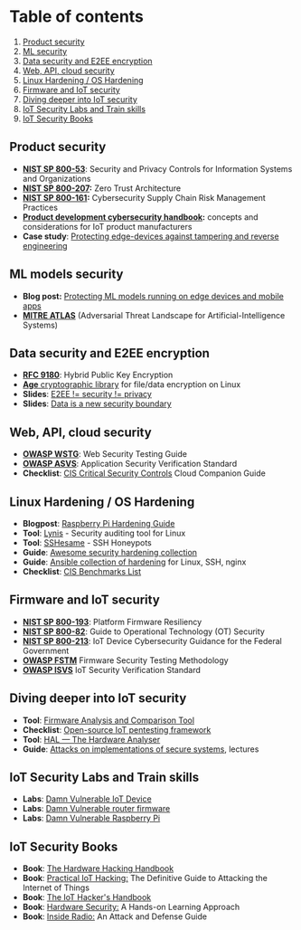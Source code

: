 # Table of contents
1. [Product security](#product-security)
2. [ML security](#ml-security)
3. [Data security and E2EE encryption](#data-security)
4. [Web, API, cloud security](#ml-security)
5. [Linux Hardening / OS Hardening](#linux-hardening)
6. [Firmware and IoT security](#firmware-security)
7. [Diving deeper into IoT security](#dive-deeper-iot)
8. [IoT Security Labs and Train skills](#iot-security-labs)
9. [IoT Security Books](#iot-security-books)

<a name="product-security"></a>
## Product security

* **[NIST SP 800-53](https://csrc.nist.gov/pubs/sp/800/53/r5/upd1/final)**: Security and Privacy Controls for Information Systems and Organizations
* **[NIST SP 800-207](https://csrc.nist.gov/pubs/sp/800/207/final):** Zero Trust Architecture
* **[NIST SP 800-161](https://csrc.nist.gov/pubs/sp/800/161/r1/upd1/final):** Cybersecurity Supply Chain Risk Management Practices
* **[Product development cybersecurity handbook](https://nvlpubs.nist.gov/nistpubs/CSWP/NIST.CSWP.33.ipd.pdf):** concepts and considerations for IoT product manufacturers
* **Case study**: [Protecting edge-devices against tampering and reverse engineering](https://www.cossacklabs.com/case-studies/iiot-security-a-hive-and-a-queen/)

<a name="ml-security"></a>
## ML models security

* **Blog post:** [Protecting ML models running on edge devices and mobile apps](https://www.cossacklabs.com/blog/machine-learning-security-ml-model-protection-on-mobile-apps-and-edge-devices/)
* **[MITRE ATLAS](https://atlas.mitre.org/)** (Adversarial Threat Landscape for Artificial-Intelligence Systems)

<a name="data-security"></a>
## Data security and E2EE encryption

* **[RFC 9180](https://datatracker.ietf.org/doc/rfc9180/)**: Hybrid Public Key Encryption
* [**Age** cryptographic library](https://github.com/FiloSottile/age) for file/data encryption on Linux
* **Slides**: [E2EE != security != privacy](https://speakerdeck.com/vixentael/e2ee-equals-security-equals-privacy)
* **Slides**: [Data is a new security boundary](https://speakerdeck.com/vixentael/data-is-a-new-security-boundary)


<a name="web-security"></a>
## Web, API, cloud security

* [**OWASP WSTG**](https://github.com/OWASP/wstg): Web Security Testing Guide
* [**OWASP ASVS**](https://github.com/OWASP/ASVS): Application Security Verification Standard
* **Checklist**: [CIS Critical Security Controls](https://www.cisecurity.org/insights/white-papers/cis-controls-v8-cloud-companion-guide) Cloud Companion Guide

<a name="linux-hardening"></a>
## Linux Hardening / OS Hardening

* **Blogpost**: [Raspberry Pi Hardening Guide](https://chrisapproved.com/blog/raspberry-pi-hardening.html)
* **Tool**: [Lynis](https://github.com/CISOfy/lynis) - Security auditing tool for Linux
* **Tool**: [SSHesame](https://github.com/jaksi/sshesame) - SSH Honeypots
* **Guide**: [Awesome security hardening collection](https://github.com/decalage2/awesome-security-hardening)
* **Guide**: [Ansible collection of hardening](https://github.com/dev-sec/ansible-collection-hardening) for Linux, SSH, nginx
* **Checklist**: [CIS Benchmarks List](https://www.cisecurity.org/cis-benchmarks)

<a name="firmware-security"></a>
## Firmware and IoT security

* **[NIST SP 800-193](https://nvlpubs.nist.gov/nistpubs/SpecialPublications/NIST.SP.800-193.pdf)**: Platform Firmware Resiliency
* **[NIST SP 800-82](https://csrc.nist.gov/pubs/sp/800/82/r3/final)**: Guide to Operational Technology (OT) Security
* **[NIST SP 800-213](https://csrc.nist.gov/pubs/sp/800/213/final)**: IoT Device Cybersecurity Guidance for the Federal Government
* **[OWASP FSTM](https://github.com/scriptingxss/owasp-fstm)** Firmware Security Testing Methodology
* **[OWASP ISVS](https://github.com/OWASP/IoT-Security-Verification-Standard-ISVS)** IoT Security Verification Standard

<a name="dive-deeper-iot"></a>
## Diving deeper into IoT security

* **Tool**: [Firmware Analysis and Comparison Tool](https://fkie-cad.github.io/FACT_core/) 
* **Checklist**: [Open-source IoT pentesting framework](https://expliot.io/open-source-framework/) 
* **Tool**: [HAL — The Hardware Analyser](https://github.com/emsec/hal) 
* **Guide**: [Attacks on implementations of secure systems](https://github.com/Yossioren/AttacksonImplementationsCourseBook), lectures

<a name="iot-security-labs"></a>
## IoT Security Labs and Train skills 

* **Labs**: [Damn Vulnerable IoT Device](https://github.com/Vulcainreo/DVID)
* **Labs**: [Damn Vulnerable router firmware](https://github.com/praetorian-inc/DVRF)
* **Labs**: [Damn Vulnerable Raspberry Pi](https://whitedome.com.au/re4son/sticky-fingers-dv-pi/)
  
<a name="iot-security-books"></a>
## IoT Security Books

* **Book**: [The Hardware Hacking Handbook](https://nostarch.com/hardwarehacking)
* **Book**: [Practical IoT Hacking:](https://www.amazon.com/Fotios-Chantzis-ebook/dp/B085BVVSN6/) The Definitive Guide to Attacking the Internet of Things
* **Book**: [The IoT Hacker's Handbook](https://link.springer.com/book/10.1007/978-1-4842-4300-8)
* **Book**: [Hardware Security:](https://shop.elsevier.com/books/hardware-security/bhunia/978-0-12-812477-2) A Hands-on Learning Approach
* **Book**: [Inside Radio:](https://link.springer.com/book/10.1007/978-981-10-8447-8) An Attack and Defense Guide

